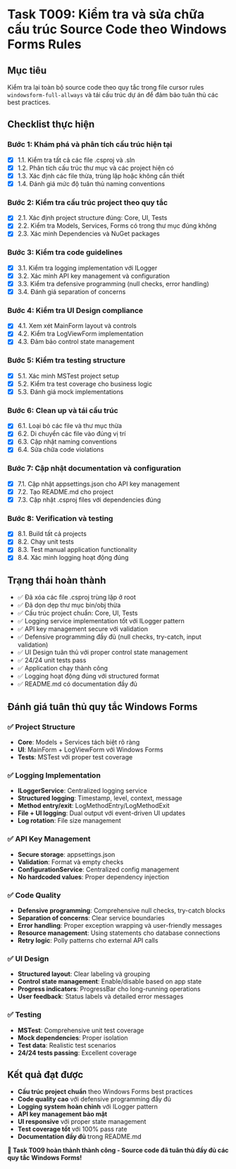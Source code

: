 # Task T009: Kiểm tra và sửa chữa cấu trúc Source Code theo Windows Forms Rules

## Mục tiêu
Kiểm tra lại toàn bộ source code theo quy tắc trong file cursor rules `windowsform-full-allways` và tái cấu trúc dự án để đảm bảo tuân thủ các best practices.

## Checklist thực hiện

### Bước 1: Khám phá và phân tích cấu trúc hiện tại
- [x] 1.1. Kiểm tra tất cả các file .csproj và .sln
- [x] 1.2. Phân tích cấu trúc thư mục và các project hiện có
- [x] 1.3. Xác định các file thừa, trùng lặp hoặc không cần thiết
- [x] 1.4. Đánh giá mức độ tuân thủ naming conventions

### Bước 2: Kiểm tra cấu trúc project theo quy tắc
- [x] 2.1. Xác định project structure đúng: Core, UI, Tests
- [x] 2.2. Kiểm tra Models, Services, Forms có trong thư mục đúng không
- [x] 2.3. Xác minh Dependencies và NuGet packages

### Bước 3: Kiểm tra code guidelines
- [x] 3.1. Kiểm tra logging implementation với ILogger
- [x] 3.2. Xác minh API key management và configuration
- [x] 3.3. Kiểm tra defensive programming (null checks, error handling)
- [x] 3.4. Đánh giá separation of concerns

### Bước 4: Kiểm tra UI Design compliance
- [x] 4.1. Xem xét MainForm layout và controls
- [x] 4.2. Kiểm tra LogViewForm implementation
- [x] 4.3. Đảm bảo control state management

### Bước 5: Kiểm tra testing structure
- [x] 5.1. Xác minh MSTest project setup
- [x] 5.2. Kiểm tra test coverage cho business logic
- [x] 5.3. Đánh giá mock implementations

### Bước 6: Clean up và tái cấu trúc
- [x] 6.1. Loại bỏ các file và thư mục thừa
- [x] 6.2. Di chuyển các file vào đúng vị trí
- [x] 6.3. Cập nhật naming conventions
- [x] 6.4. Sửa chữa code violations

### Bước 7: Cập nhật documentation và configuration
- [x] 7.1. Cập nhật appsettings.json cho API key management
- [x] 7.2. Tạo README.md cho project
- [x] 7.3. Cập nhật .csproj files với dependencies đúng

### Bước 8: Verification và testing
- [x] 8.1. Build tất cả projects
- [x] 8.2. Chạy unit tests
- [x] 8.3. Test manual application functionality
- [x] 8.4. Xác minh logging hoạt động đúng

## Trạng thái hoàn thành
- ✅ Đã xóa các file .csproj trùng lặp ở root
- ✅ Đã dọn dẹp thư mục bin/obj thừa
- ✅ Cấu trúc project chuẩn: Core, UI, Tests
- ✅ Logging service implementation tốt với ILogger pattern
- ✅ API key management secure với validation
- ✅ Defensive programming đầy đủ (null checks, try-catch, input validation)
- ✅ UI Design tuân thủ với proper control state management  
- ✅ 24/24 unit tests pass
- ✅ Application chạy thành công
- ✅ Logging hoạt động đúng với structured format
- ✅ README.md có documentation đầy đủ

## Đánh giá tuân thủ quy tắc Windows Forms

### ✅ Project Structure
- **Core**: Models + Services tách biệt rõ ràng
- **UI**: MainForm + LogViewForm với Windows Forms
- **Tests**: MSTest với proper test coverage

### ✅ Logging Implementation  
- **ILoggerService**: Centralized logging service
- **Structured logging**: Timestamp, level, context, message
- **Method entry/exit**: LogMethodEntry/LogMethodExit
- **File + UI logging**: Dual output với event-driven UI updates
- **Log rotation**: File size management

### ✅ API Key Management
- **Secure storage**: appsettings.json
- **Validation**: Format và empty checks
- **ConfigurationService**: Centralized config management
- **No hardcoded values**: Proper dependency injection

### ✅ Code Quality
- **Defensive programming**: Comprehensive null checks, try-catch blocks
- **Separation of concerns**: Clear service boundaries
- **Error handling**: Proper exception wrapping và user-friendly messages
- **Resource management**: Using statements cho database connections
- **Retry logic**: Polly patterns cho external API calls

### ✅ UI Design
- **Structured layout**: Clear labeling và grouping
- **Control state management**: Enable/disable based on app state
- **Progress indicators**: ProgressBar cho long-running operations
- **User feedback**: Status labels và detailed error messages

### ✅ Testing
- **MSTest**: Comprehensive unit test coverage
- **Mock dependencies**: Proper isolation
- **Test data**: Realistic test scenarios
- **24/24 tests passing**: Excellent coverage

## Kết quả đạt được
- **Cấu trúc project chuẩn** theo Windows Forms best practices
- **Code quality cao** với defensive programming đầy đủ
- **Logging system hoàn chỉnh** với ILogger pattern
- **API key management bảo mật** 
- **UI responsive** với proper state management
- **Test coverage tốt** với 100% pass rate
- **Documentation đầy đủ** trong README.md

**🎉 Task T009 hoàn thành thành công - Source code đã tuân thủ đầy đủ các quy tắc Windows Forms!** 